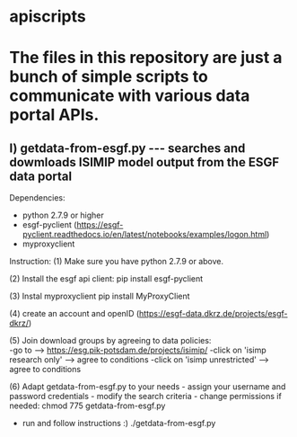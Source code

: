 # apiscripts

# The files in this repository are just a bunch of simple scripts to communicate with various data portal APIs.


 I) getdata-from-esgf.py --- searches and dowmloads ISIMIP model output from the ESGF data portal
 -------------------------------------------------------------
 Dependencies:
 - python 2.7.9 or higher
 - esgf-pyclient (https://esgf-pyclient.readthedocs.io/en/latest/notebooks/examples/logon.html)
 - myproxyclient
 
Instruction:
(1) Make sure you have python 2.7.9 or above.

(2) Install the esgf api client:
	pip install esgf-pyclient
  
(3) Instal myproxyclient
	pip install MyProxyClient
  
(4) create an account and openID (https://esgf-data.dkrz.de/projects/esgf-dkrz/)

(5) Join download groups by agreeing to data policies: 	
	-go to -->  https://esg.pik-potsdam.de/projects/isimip/
	-click on 'isimp research only' --> agree to conditions
	-click on 'isimp unrestricted' --> agree to conditions
  
(6) Adapt getdata-from-esgf.py to your needs
	- assign your username and password credentials
	- modify the search criteria
	- change permissions if needed:
		chmod 775 getdata-from-esgf.py
  - run and follow instructions :)
      ./getdata-from-esgf.py
